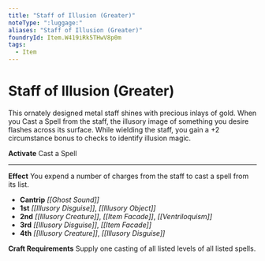 ```yaml
---
title: "Staff of Illusion (Greater)"
noteType: ":luggage:"
aliases: "Staff of Illusion (Greater)"
foundryId: Item.W419iRk5THwV8p0m
tags:
  - Item
---
```


# Staff of Illusion (Greater)

This ornately designed metal staff shines with precious inlays of gold. When you Cast a Spell from the staff, the illusory image of something you desire flashes across its surface. While wielding the staff, you gain a +2 circumstance bonus to checks to identify illusion magic.

**Activate** Cast a Spell

* * *

**Effect** You expend a number of charges from the staff to cast a spell from its list.

*   **Cantrip** _[[Ghost Sound]]_
*   **1st** _[[Illusory Disguise]]_, _[[Illusory Object]]_
*   **2nd** _[[Illusory Creature]]_, _[[Item Facade]]_, _[[Ventriloquism]]_
*   **3rd** _[[Illusory Disguise]]_, _[[Item Facade]]_
*   **4th** _[[Illusory Creature]]_, _[[Illusory Disguise]]_

**Craft Requirements** Supply one casting of all listed levels of all listed spells.
